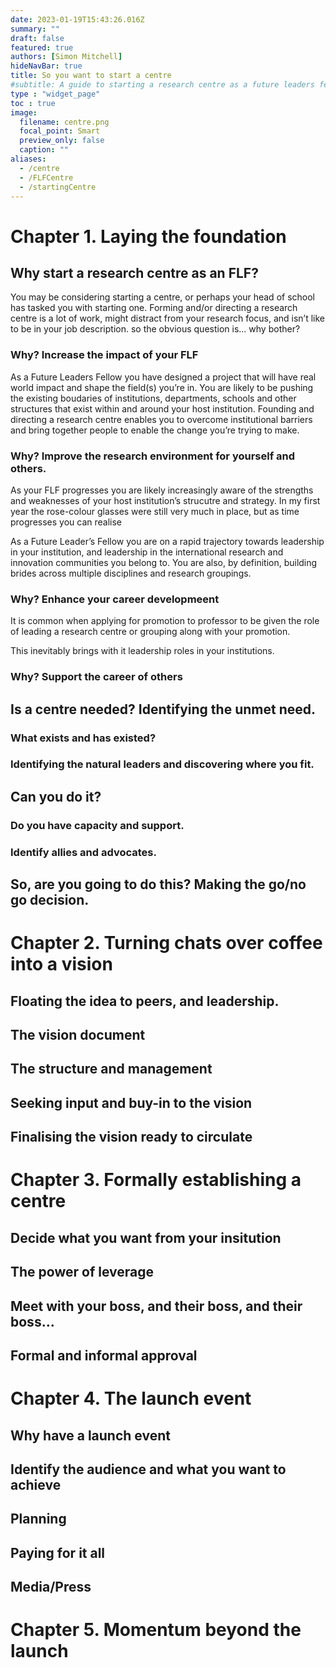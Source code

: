 ```yaml
---
date: 2023-01-19T15:43:26.016Z
summary: ""
draft: false
featured: true
authors: [Simon Mitchell]
hideNavBar: true
title: So you want to start a centre
#subtitle: A guide to starting a research centre as a future leaders fellow.
type : "widget_page"
toc : true
image:
  filename: centre.png
  focal_point: Smart
  preview_only: false
  caption: ""
aliases:
  - /centre
  - /FLFCentre
  - /startingCentre
---
```


# Chapter 1. Laying the foundation

## Why start a research centre as an FLF?

You may be considering starting a centre, or perhaps your head of school has tasked you with starting one. Forming and/or directing a research centre is a lot of work, might distract from your research focus, and isn’t like to be in your job description. so the obvious question is... why bother?

### Why? Increase the impact of your FLF

As a Future Leaders Fellow you have designed a project that will have real world impact and shape the field(s) you’re in. You are likely to be pushing the existing boudaries of institutions, departments, schools and other structures that exist within and around your host institution. Founding and directing a research centre enables you to overcome institutional barriers and bring together people to enable the change you’re trying to make. 

### Why? Improve the research environment for yourself and others.

As your FLF progresses you are likely increasingly aware of the strengths and weaknesses of your host institution’s strucutre and strategy. In my first year the rose-colour glasses were still very much in place, but as time progresses you can realise

As a Future Leader’s Fellow you are on a rapid trajectory towards leadership in your institution, and leadership in the international research and innovation communities you belong to. You are also, by definition, building brides across multiple disciplines and research groupings. 

### Why? Enhance your career developmeent

It is common when applying for promotion to professor to be given the role of leading a research centre or grouping along with your promotion. 

This inevitably brings with it leadership roles in your institutions.

### Why? Support the career of others

## Is a centre needed? Identifying the unmet need.

### What exists and has existed?

### Identifying the natural leaders and discovering where you fit.

## Can you do it? 

### Do you have capacity and support.

### Identify allies and advocates.

## So, are you going to do this? Making the go/no go decision.

# Chapter 2. Turning chats over coffee into a vision

## Floating the idea to peers, and leadership.

## The vision document

## The structure and management

## Seeking input and buy-in to the vision

## Finalising the vision ready to circulate

# Chapter 3. Formally establishing a centre

## Decide what you want from your insitution

## The power of leverage

## Meet with your boss, and their boss, and their boss…

## Formal and informal approval

# Chapter 4. The launch event

## Why have a launch event

## Identify the audience and what you want to achieve

## Planning

## Paying for it all

## Media/Press

# Chapter 5. Momentum beyond the launch

## 
